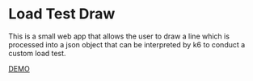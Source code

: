 # Load Test Draw
This is a small web app that allows the user to draw a line which is processed into a json object that can be interpreted by k6 to conduct a custom load test.

[DEMO](https://jamesrao98.github.io/loadTestDraw/index.html)